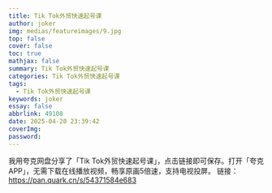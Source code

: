 ```yaml
---
title: Tik Tok外贸快速起号课
author: joker
img: medias/featureimages/9.jpg
top: false
cover: false
toc: true
mathjax: false
summary: Tik Tok外贸快速起号课
categories: Tik Tok外贸快速起号课
tags:
  - Tik Tok外贸快速起号课
keywords: joker
essay: false
abbrlink: 49108
date: 2025-04-20 23:39:42
coverImg:
password:
---
```


我用夸克网盘分享了「Tik Tok外贸快速起号课」，点击链接即可保存。打开「夸克APP」，无需下载在线播放视频，畅享原画5倍速，支持电视投屏。
链接：https://pan.quark.cn/s/54371584e683

